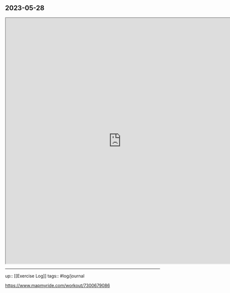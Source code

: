 ## 2023-05-28


<iframe height=800 width=750 src="https://www.mapmyride.com/workout/7300679086"></iframe>

---

up:: [[Exercise Log]]
tags:: #log/journal

https://www.mapmyride.com/workout/7300679086